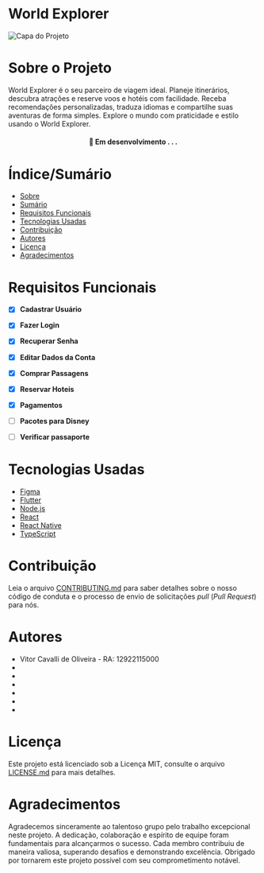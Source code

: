 # World Explorer

![Capa do Projeto](https://i.imgur.com/IeMt0Zd.jpg)

# Sobre o Projeto


World Explorer é o seu parceiro de viagem ideal. Planeje itinerários, descubra atrações e reserve voos e hotéis com facilidade. Receba recomendações personalizadas, traduza idiomas e compartilhe suas aventuras de forma simples. Explore o mundo com praticidade e estilo usando o World Explorer.

<h4 align="center"> 
	🚧  Em desenvolvimento . . .
</h4>

# Índice/Sumário

* [Sobre](#sobre-o-projeto)
* [Sumário](#índice/sumário)
* [Requisitos Funcionais](#requisitos-funcionais)
* [Tecnologias Usadas](#tecnologias-usadas)
* [Contribuição](#contribuição)
* [Autores](#autores)
* [Licença](#licença)
* [Agradecimentos](#agradecimentos)


# Requisitos Funcionais 

- [x] **Cadastrar Usuário**
- [x] **Fazer Login**
- [x] **Recuperar Senha**
- [x] **Editar Dados da Conta**
- [x] **Comprar Passagens**
- [x] **Reservar Hoteis**
- [x] **Pagamentos**
- [ ] **Pacotes para Disney**
- [ ] **Verificar passaporte**




# Tecnologias Usadas

- [Figma](https://www.figma.com/)
- [Flutter](https://flutter.dev/)
- [Node.js](https://nodejs.org/en/)
- [React](https://pt-br.reactjs.org/)
- [React Native](https://reactnative.dev/)
- [TypeScript](https://www.typescriptlang.org/)

# Contribuição

Leia o arquivo [CONTRIBUTING.md](CONTRIBUTING.md) para saber detalhes sobre o nosso código de conduta e o processo de envio de solicitações *pull* (*Pull Request*) para nós.

# Autores

- Vitor Cavalli de Oliveira - RA: 12922115000
-
-
-
-
-
-

# Licença

Este projeto está licenciado sob a Licença MIT,  consulte o arquivo [LICENSE.md](LICENSE.md) para mais detalhes.

# Agradecimentos

Agradecemos sinceramente ao talentoso grupo pelo trabalho excepcional neste projeto. A dedicação, colaboração e espírito de equipe foram fundamentais para alcançarmos o sucesso. Cada membro contribuiu de maneira valiosa, superando desafios e demonstrando excelência. Obrigado por tornarem este projeto possível com seu comprometimento notável.
